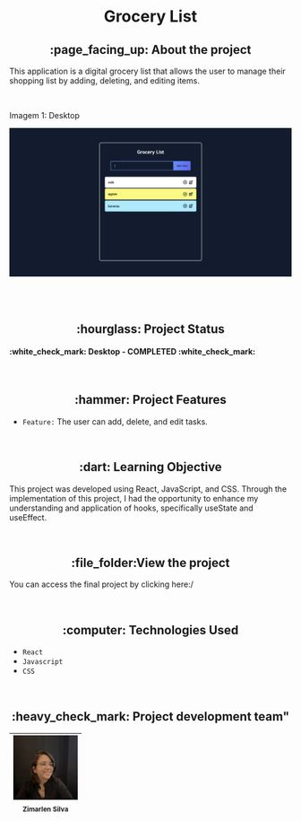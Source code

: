 <h1 align="center"> Grocery List </h1>

<h2 align="center">:page_facing_up: About the project </h2>
<p>This application is a digital grocery list that allows the user to manage their shopping list by adding, deleting, and editing items.</p>
<br>

<p>Imagem 1: Desktop</p>
<p align="center"><img src="/src/assets/image.png" width: 1000></p>
<br>

<br>
<h2 align="center">:hourglass: Project Status </h2>
<h4> :white_check_mark: Desktop - COMPLETED :white_check_mark: </h4>

<br>
<h2 align="center">:hammer: Project Features </h2>

- ``Feature:`` The user can add, delete, and edit tasks.



<br>
<h2 align="center"> :dart: Learning Objective</h2>
<p>This project was developed using React, JavaScript, and CSS. Through the implementation of this project, I had the opportunity to enhance my understanding and application of hooks, specifically useState and useEffect.</p>
<br>

<h2 align="center"> :file_folder:View the project </h2>
<p> You can access the final project by clicking here:/</p>
<br>
<h2 align="center"> :computer: Technologies Used </h2>

- ``React``
- ``Javascript``
- ``CSS``


<br>
<h2 align="center"> :heavy_check_mark: Project development team" </h2>

| <img src="/src/assets/profilePhoto.jpeg" width=115><br><sub>Zimarlen Silva</sub> | 
| :---: |